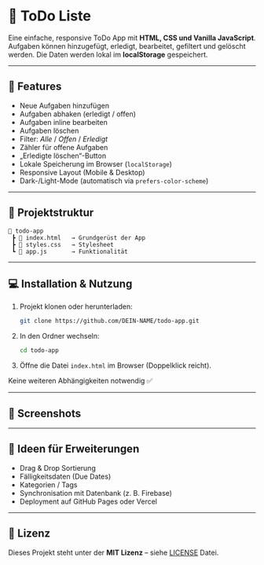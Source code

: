 # 📝 ToDo Liste

Eine einfache, responsive ToDo App mit **HTML, CSS und Vanilla JavaScript**.  
Aufgaben können hinzugefügt, erledigt, bearbeitet, gefiltert und gelöscht werden. Die Daten werden lokal im **localStorage** gespeichert.

---

## 🚀 Features
- Neue Aufgaben hinzufügen
- Aufgaben abhaken (erledigt / offen)
- Aufgaben inline bearbeiten
- Aufgaben löschen
- Filter: *Alle* / *Offen* / *Erledigt*
- Zähler für offene Aufgaben
- „Erledigte löschen“-Button
- Lokale Speicherung im Browser (`localStorage`)
- Responsive Layout (Mobile & Desktop)
- Dark-/Light-Mode (automatisch via `prefers-color-scheme`)

---

## 📂 Projektstruktur
```
📁 todo-app
 ┣ 📄 index.html   → Grundgerüst der App
 ┣ 📄 styles.css   → Stylesheet
 ┗ 📄 app.js       → Funktionalität
```

---

## 💻 Installation & Nutzung
1. Projekt klonen oder herunterladen:
   ```bash
   git clone https://github.com/DEIN-NAME/todo-app.git
   ```
2. In den Ordner wechseln:
   ```bash
   cd todo-app
   ```
3. Öffne die Datei `index.html` im Browser (Doppelklick reicht).

Keine weiteren Abhängigkeiten notwendig ✅

---

## 📸 Screenshots

---

## 🔮 Ideen für Erweiterungen
- Drag & Drop Sortierung
- Fälligkeitsdaten (Due Dates)
- Kategorien / Tags
- Synchronisation mit Datenbank (z. B. Firebase)
- Deployment auf GitHub Pages oder Vercel

---

## 📜 Lizenz
Dieses Projekt steht unter der **MIT Lizenz** – siehe [LICENSE](LICENSE) Datei.
